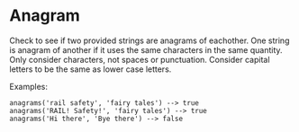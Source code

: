 # Anagram

Check to see if two provided strings are anagrams of eachother. One string is anagram of another if it uses the same characters in the same quantity. Only consider characters, not spaces or punctuation. Consider capital letters to be the same as lower case letters.

Examples:

    anagrams('rail safety', 'fairy tales') --> true
    anagrams('RAIL! Safety!', 'fairy tales') --> true
    anagrams('Hi there', 'Bye there') --> false